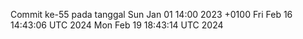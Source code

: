 Commit ke-55 pada tanggal Sun Jan 01 14:00 2023 +0100
Fri Feb 16 14:43:06 UTC 2024
Mon Feb 19 18:43:14 UTC 2024
